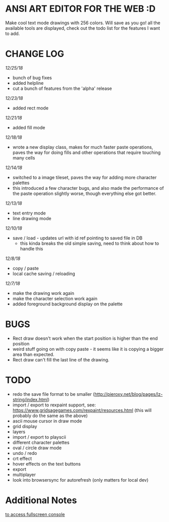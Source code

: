 ANSI ART EDITOR FOR THE WEB :D
===============================

Make cool text mode drawings with 256 colors. Will save as you go! all the available tools are displayed, check out the todo list for the features I want to add.

CHANGE LOG
==========
*12/25/18*
- bunch of bug fixes
- added helpline
- cut a bunch of features from the 'alpha' release

*12/23/18*
- added rect mode

*12/21/18*
- added fill mode

*12/18/18*
- wrote a new display class, makes for much faster paste operations, paves the way for doing fills and other operations that require touching many cells

*12/14/18*
- switched to a image tileset, paves the way for adding more character palettes
- this introduced a few character bugs, and also made the performance of the paste operation slightly worse, though everything else got better.

*12/13/18*
- text entry mode
- line drawing mode

*12/10/18*
- save / load - updates url with id ref pointing to saved file in DB
  - this kinda breaks the old simple saving, need to think about how to handle this

*12/8/18*
- copy / paste
- local cache saving / reloading

*12/7/18*
- make the drawing work again
- make the character selection work again
- added foreground background display on the palette

BUGS
====
- Rect draw doesn't work when the start position is higher than the end position
- weird stuff going on with copy paste - it seems like it is copying a bigger area than expected.
- Rect draw can't fill the last line of the drawing.

TODO
=========
- redo the save file format to be smaller (http://pieroxy.net/blog/pages/lz-string/index.html)
- import / export to rexpaint support, see: https://www.gridsagegames.com/rexpaint/resources.html (this will probably do the same as the above)
- ascii mouse cursor in draw mode
- grid display
- layers
- import / export to playscii
- different character palettes
- oval / circle draw mode
- undo / redo
- crt effect
- hover effects on the text buttons
- export
- multiplayer
- look into browsersync for autorefresh (only matters for local dev)


Additional Notes
================
[to access fullscreen console](https://glitch.com/edit/console.html?asc-paint)